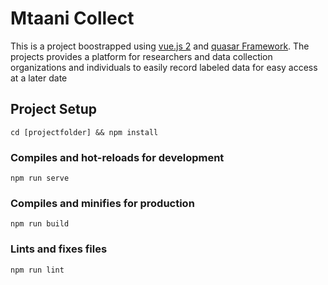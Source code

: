 # Mtaani Collect

This is a project boostrapped using [vue.js 2]('vuejs.org') and [quasar Framework]('https://quasar.com'). The projects provides a platform for researchers and data collection organizations and individuals to easily record labeled data for easy access at a later date 

## Project Setup
```
cd [projectfolder] && npm install
```

### Compiles and hot-reloads for development
```
npm run serve
```

### Compiles and minifies for production
```
npm run build
```

### Lints and fixes files
```
npm run lint
```
